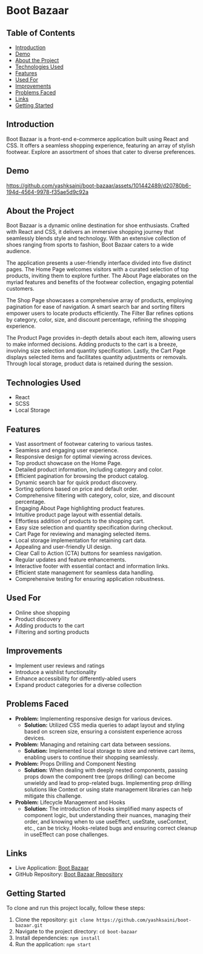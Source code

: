 # Boot Bazaar

## Table of Contents
- [Introduction](#introduction)
- [Demo](#demo)
- [About the Project](#about-the-project)
- [Technologies Used](#technologies-used)
- [Features](#features)
- [Used For](#used-for)
- [Improvements](#improvements)
- [Problems Faced](#problems-faced)
- [Links](#links)
- [Getting Started](#getting-started)

## Introduction
Boot Bazaar is a front-end e-commerce application built using React and CSS. It offers a seamless shopping experience, featuring an array of stylish footwear. Explore an assortment of shoes that cater to diverse preferences.

## Demo



https://github.com/yashksaini/boot-bazaar/assets/101442489/d20780b6-194d-4564-9978-f35ae5d9c92a


## About the Project
Boot Bazaar is a dynamic online destination for shoe enthusiasts. Crafted with React and CSS, it delivers an immersive shopping journey that seamlessly blends style and technology. With an extensive collection of shoes ranging from sports to fashion, Boot Bazaar caters to a wide audience.

The application presents a user-friendly interface divided into five distinct pages. The Home Page welcomes visitors with a curated selection of top products, inviting them to explore further. The About Page elaborates on the myriad features and benefits of the footwear collection, engaging potential customers.

The Shop Page showcases a comprehensive array of products, employing pagination for ease of navigation. A smart search bar and sorting filters empower users to locate products efficiently. The Filter Bar refines options by category, color, size, and discount percentage, refining the shopping experience.

The Product Page provides in-depth details about each item, allowing users to make informed decisions. Adding products to the cart is a breeze, involving size selection and quantity specification. Lastly, the Cart Page displays selected items and facilitates quantity adjustments or removals. Through local storage, product data is retained during the session.

## Technologies Used
- React
- SCSS
- Local Storage

## Features
- Vast assortment of footwear catering to various tastes.
- Seamless and engaging user experience.
- Responsive design for optimal viewing across devices.
- Top product showcase on the Home Page.
- Detailed product information, including category and color.
- Efficient pagination for browsing the product catalog.
- Dynamic search bar for quick product discovery.
- Sorting options based on price and default order.
- Comprehensive filtering with category, color, size, and discount percentage.
- Engaging About Page highlighting product features.
- Intuitive product page layout with essential details.
- Effortless addition of products to the shopping cart.
- Easy size selection and quantity specification during checkout.
- Cart Page for reviewing and managing selected items.
- Local storage implementation for retaining cart data.
- Appealing and user-friendly UI design.
- Clear Call to Action (CTA) buttons for seamless navigation.
- Regular updates and feature enhancements.
- Interactive footer with essential contact and information links.
- Efficient state management for seamless data handling.
- Comprehensive testing for ensuring application robustness.

## Used For
- Online shoe shopping
- Product discovery
- Adding products to the cart
- Filtering and sorting products

## Improvements
- Implement user reviews and ratings
- Introduce a wishlist functionality
- Enhance accessibility for differently-abled users
- Expand product categories for a diverse collection

## Problems Faced
- **Problem:** Implementing responsive design for various devices.
  - **Solution:** Utilized CSS media queries to adapt layout and styling based on screen size, ensuring a consistent experience across devices.
- **Problem:** Managing and retaining cart data between sessions.
  - **Solution:** Implemented local storage to store and retrieve cart items, enabling users to continue their shopping seamlessly.
- **Problem:** Props Drilling and Component Nesting
  - **Solution:** When dealing with deeply nested components, passing props down the component tree (props drilling) can become unwieldy and lead to prop-related bugs. Implementing prop drilling solutions like Context or using state management libraries can help mitigate this challenge.
- **Problem:** Lifecycle Management and Hooks
  - **Solution:** The introduction of Hooks simplified many aspects of component logic, but understanding their nuances, managing their order, and knowing when to use useEffect, useState, useContext, etc., can be tricky. Hooks-related bugs and ensuring correct cleanup in useEffect can pose challenges.

## Links
- Live Application: [Boot Bazaar](https://boot-bazaar.netlify.app/)
- GitHub Repository: [Boot Bazaar Repository](https://github.com/yashksaini/boot-bazaar)

## Getting Started
To clone and run this project locally, follow these steps:
1. Clone the repository: `git clone https://github.com/yashksaini/boot-bazaar.git`
2. Navigate to the project directory: `cd boot-bazaar`
3. Install dependencies: `npm install`
4. Run the application: `npm start`
